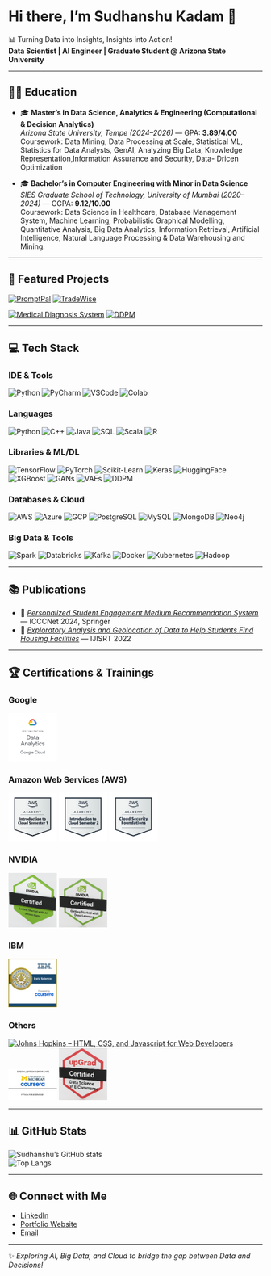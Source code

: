 # Hi there, I’m Sudhanshu Kadam 👋  
📊 Turning Data into Insights, Insights into Action!  
**Data Scientist | AI Engineer | Graduate Student @ Arizona State University**

---

## 👨‍🎓 Education
- 🎓 **Master’s in Data Science, Analytics & Engineering (Computational & Decision Analytics)**  
  *Arizona State University, Tempe (2024–2026)* — GPA: **3.89/4.00**  
  Coursework: Data Mining, Data Processing at Scale, Statistical ML, Statistics for Data Analysts, GenAI, Analyzing Big Data, Knowledge Representation,Information Assurance and Security, Data- Dricen Optimization  

- 🎓 **Bachelor’s in Computer Engineering with Minor in Data Science**  
  *SIES Graduate School of Technology, University of Mumbai (2020–2024)* — CGPA: **9.12/10.00**  
  Coursework: Data Science in Healthcare, Database Management System, Machine Learning, Probabilistic Graphical Modelling, Quantitative Analysis, Big Data Analytics, Information Retrieval, Artificial Intelligence, Natural Language Processing & Data Warehousing and Mining.   

---

## 🚀 Featured Projects
[![PromptPal](https://github-readme-stats.vercel.app/api/pin/?username=SUDHANSHUKADAM&repo=Promptpal&theme=dark&show_owner=false)](https://github.com/SUDHANSHUKADAM/Promptpal)
[![TradeWise](https://github-readme-stats.vercel.app/api/pin/?username=SUDHANSHUKADAM&repo=TradeWise-AI-Powered-Portfolio-Optimization&theme=dark&show_owner=false)](https://github.com/SUDHANSHUKADAM/TradeWise-AI-Powered-Portfolio-Optimization)

[![Medical Diagnosis System](https://github-readme-stats.vercel.app/api/pin/?username=SUDHANSHUKADAM&repo=Medical-Diagnosis-System&theme=dark&show_owner=false)](https://github.com/SUDHANSHUKADAM/Medical-Diagnosis-System)
[![DDPM](https://github-readme-stats.vercel.app/api/pin/?username=SUDHANSHUKADAM&repo=Generating-Realistic-Images-using-DDPM&theme=dark&show_owner=false)](https://github.com/SUDHANSHUKADAM/Generating-Realistic-Images-using-DDPM)

---

## 💻 Tech Stack

### IDE & Tools
![Python](https://img.shields.io/badge/Python-3670A0?style=for-the-badge&logo=python&logoColor=ffdd54)
![PyCharm](https://img.shields.io/badge/PyCharm-000000?style=for-the-badge&logo=pycharm&logoColor=white)
![VSCode](https://img.shields.io/badge/VSCode-0078d7?style=for-the-badge&logo=visual-studio-code&logoColor=white)
![Colab](https://img.shields.io/badge/Google%20Colab-F9AB00?style=for-the-badge&logo=googlecolab&color=525252)

### Languages
![Python](https://img.shields.io/badge/Python-blue?logo=python&logoColor=white)
![C++](https://img.shields.io/badge/C++-00599C?logo=cplusplus&logoColor=white)
![Java](https://img.shields.io/badge/Java-ED8B00?logo=openjdk&logoColor=white)
![SQL](https://img.shields.io/badge/SQL-336791?logo=postgresql&logoColor=white)
![Scala](https://img.shields.io/badge/Scala-red?logo=scala&logoColor=white)
![R](https://img.shields.io/badge/R-276DC3?logo=r&logoColor=white)

### Libraries & ML/DL
![TensorFlow](https://img.shields.io/badge/TensorFlow-FF6F00?logo=tensorflow&logoColor=white)
![PyTorch](https://img.shields.io/badge/PyTorch-EE4C2C?logo=pytorch&logoColor=white)
![Scikit-Learn](https://img.shields.io/badge/Scikit--Learn-F7931E?logo=scikit-learn&logoColor=white)
![Keras](https://img.shields.io/badge/Keras-D00000?logo=keras&logoColor=white)
![HuggingFace](https://img.shields.io/badge/HuggingFace-ffcc00?logo=huggingface&logoColor=black)
![XGBoost](https://img.shields.io/badge/XGBoost-darkgreen?style=flat)
![GANs](https://img.shields.io/badge/GANs-orange?style=flat)
![VAEs](https://img.shields.io/badge/VAEs-purple?style=flat)
![DDPM](https://img.shields.io/badge/DDPM-teal?style=flat)

### Databases & Cloud
![AWS](https://img.shields.io/badge/AWS-232F3E?logo=amazonaws&logoColor=white)
![Azure](https://img.shields.io/badge/Azure-0078D4?logo=microsoftazure&logoColor=white)
![GCP](https://img.shields.io/badge/GCP-4285F4?logo=googlecloud&logoColor=white)
![PostgreSQL](https://img.shields.io/badge/PostgreSQL-316192?logo=postgresql&logoColor=white)
![MySQL](https://img.shields.io/badge/MySQL-005C84?logo=mysql&logoColor=white)
![MongoDB](https://img.shields.io/badge/MongoDB-4EA94B?logo=mongodb&logoColor=white)
![Neo4j](https://img.shields.io/badge/Neo4j-008CC1?logo=neo4j&logoColor=white)

### Big Data & Tools
![Spark](https://img.shields.io/badge/Apache%20Spark-E25A1C?logo=apachespark&logoColor=white)
![Databricks](https://img.shields.io/badge/Databricks-FF3621?logo=databricks&logoColor=white)
![Kafka](https://img.shields.io/badge/Kafka-231F20?logo=apachekafka&logoColor=white)
![Docker](https://img.shields.io/badge/Docker-2496ED?logo=docker&logoColor=white)
![Kubernetes](https://img.shields.io/badge/Kubernetes-326CE5?logo=kubernetes&logoColor=white)
![Hadoop](https://img.shields.io/badge/Hadoop-yellow?style=flat)

---

## 📚 Publications
- 📖 [*Personalized Student Engagement Medium Recommendation System*](https://link.springer.com/book/10.1007/978-981-96-3247-3) — ICCCNet 2024, Springer  
- 📖 [*Exploratory Analysis and Geolocation of Data to Help Students Find Housing Facilities*](https://ijisrt.com/exploratory-analysis-and-geolocation-of-data-to-help-student-find-housing-facilities) — IJISRT 2022  

---

## 🏆 Certifications & Trainings


### Google
<p>
  <a href="#"><img src="assets/certs/ab_side_by_side_gcp_datanalyticsspecialization_badge.png" width="96" alt="Google Cloud – Data Analytics Specialization"></a>
</p>

### Amazon Web Services (AWS)
<p>
  <a href="https://www.credly.com/go/EUZho2d0"><img src="assets/certs/aws-academy-graduate-aws-academy-introduction-to-cloud-semester-1.png" width="96" alt="AWS Academy – Cloud Semester 1"></a>
  <a href="https://www.credly.com/go/4CxRY8n3"><img src="assets/certs/aws-academy-graduate-aws-academy-introduction-to-cloud-semester-2.png" width="96" alt="AWS Academy – Cloud Semester 2"></a>
  <a href="https://www.credly.com/go/w39FULC9"><img src="assets/certs/aws-academy-graduate-aws-academy-cloud-security-foundations.png" width="96" alt="AWS Academy – Cloud Security Foundations"></a>
</p>

### NVIDIA
<p>
  <a href="https://learn.nvidia.com/certificates?id=mF4_Z6C2Qia_m1uAnP91hw"><img src="assets/certs/aijetson.png" width="96" alt="NVIDIA – Getting Started with AI on Jetson Nano"></a>
  <a href="https://learn.nvidia.com/certificates?id=tHJ8pel3Rtqec2tyOBP0vg"><img src="assets/certs/deeplearning.png" width="96" alt="NVIDIA – Getting Started with Deep Learning"></a>
</p>

### IBM
<p>
  <a href="https://coursera.org/verify/professional-cert/5SY5ASN6HW13"><img src="assets/certs/ibm data science.png" width="96" alt="IBM – Data Science Professional Certificate"></a>
</p>

### Others
<p>
  <a href="https://coursera.org/verify/3ALHBNX4J2NL"><img src="assets/certs/html javascript css.png" width="96" alt="Johns Hopkins – HTML, CSS, and Javascript for Web Developers"></a>
  <a href="https://coursera.org/verify/MJAVJ6BKLPQG"><img src="assets/certs/python.jpeg" width="96" alt="University of Michigan – Python for Everybody Specialization"></a>
  <a href="#"><img src="assets/certs/data science ecommerce.png" width="96" alt="upGrad – Data Science in E-Commerce"></a>
</p>



---

## 📊 GitHub Stats
![Sudhanshu’s GitHub stats](https://github-readme-stats.vercel.app/api?username=SUDHANSHUKADAM&show_icons=true&theme=tokyonight)  
![Top Langs](https://github-readme-stats.vercel.app/api/top-langs/?username=SUDHANSHUKADAM&layout=compact&theme=tokyonight)

---

## 🌐 Connect with Me
- [LinkedIn](https://www.linkedin.com/in/sudhanshu-kadam/)  
- [Portfolio Website](https://skadam.framer.website/)  
- [Email](mailto:skadam18@asu.edu)  

---
✨ *Exploring AI, Big Data, and Cloud to bridge the gap between Data and Decisions!*

